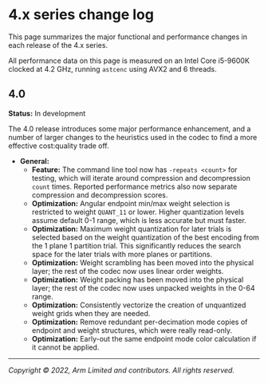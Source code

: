 # 4.x series change log

This page summarizes the major functional and performance changes in each
release of the 4.x series.

All performance data on this page is measured on an Intel Core i5-9600K
clocked at 4.2 GHz, running `astcenc` using AVX2 and 6 threads.

<!-- ---------------------------------------------------------------------- -->
## 4.0

**Status:** In development

The 4.0 release introduces some major performance enhancement, and a number
of larger changes to the heuristics used in the codec to find a more effective
cost:quality trade off.

* **General:**
  * **Feature:** The command line tool now has `-repeats <count>` for testing,
    which will iterate around compression and decompression `count` times.
    Reported performance metrics also now separate compression and
    decompression scores.
  * **Optimization:** Angular endpoint min/max weight selection is restricted
    to weight `QUANT_11` or lower. Higher quantization levels assume default
    0-1 range, which is less accurate but must faster.
  * **Optimization:** Maximum weight quantization for later trials is selected
    based on the weight quantization of the best encoding from the 1 plane 1
    partition trial. This significantly reduces the search space for the later
    trials with more planes or partitions.
  * **Optimization:** Weight scrambling has been moved into the physical layer;
    the rest of the codec now uses linear order weights.
  * **Optimization:** Weight packing has been moved into the physical layer;
    the rest of the codec now uses unpacked weights in the 0-64 range.
  * **Optimization:** Consistently vectorize the creation of unquantized weight
    grids when they are needed.
  * **Optimization:** Remove redundant per-decimation mode copies of endpoint
    and weight structures, which were really read-only.
  * **Optimization:** Early-out the same endpoint mode color calculation if it
    cannot be applied.
- - -

_Copyright © 2022, Arm Limited and contributors. All rights reserved._
